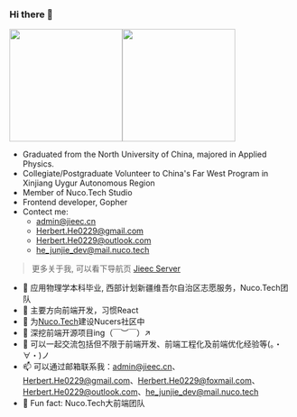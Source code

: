 ### Hi there 👋

<img src="https://github-readme-stats.vercel.app/api?username=HerbertHe&count_private=true" height="200px" /><img src="https://github-readme-stats.vercel.app/api/top-langs/?username=HerbertHe&layout=compact" height="200px" />

- Graduated from the North University of China, majored in Applied Physics.
- Collegiate/Postgraduate Volunteer to China's Far West Program in Xinjiang Uygur Autonomous Region
- Member of Nuco.Tech Studio
- Frontend developer, Gopher
- Contect me:
  - admin@jieec.cn
  - Herbert.He0229@gmail.com
  - Herbert.He0229@outlook.com
  - he_junjie_dev@mail.nuco.tech

> 更多关于我, 可以看下导航页 [Jieec Server](http://server.jieec.cn)

- 🔭 应用物理学本科毕业, 西部计划新疆维吾尔自治区志愿服务，Nuco.Tech团队
- 🌱 主要方向前端开发，习惯React
- 👯 为[Nuco.Tech](https://github.com/NucoTech)建设Nucers社区中
- 🤔 深挖前端开源项目ing（￣︶￣）↗　
- 💬 可以一起交流包括但不限于前端开发、前端工程化及前端优化经验等(。・∀・)ノ
- 📫 可以通过邮箱联系我：admin@jieec.cn、Herbert.He0229@gmail.com、Herbert.He0229@foxmail.com、Herbert.He0229@outlook.com、he_junjie_dev@mail.nuco.tech
- 👀 Fun fact: Nuco.Tech大前端团队
